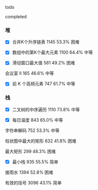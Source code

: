 todo



completed

### 堆

- [x] 合并K个升序链表  	1145	53.3%	困难	

- [x] 数组中的第K个最大元素  	1100	64.4%	中等	

- [x] 滑动窗口最大值  	581	49.2%	困难	

会议室 II  	165	46.6%	中等	

- [x] 前 K 个高频元素  	747	61.7%	中等	

### 栈

- [x] 二叉树的中序遍历    1110    73.8%   中等  
 
- [x] 每日温度    843 65.0%   中等  
 
字符串解码   752 53.3%   中等  
  
柱状图中最大的矩形   632 41.8%   困难  
  
最大矩形    299 48.3%   困难  
 
- [x] 最小栈     935 55.5%   简单  
  
接雨水     1394    52.8%   困难  
  
有效的括号   3096    43.1%   简单  
